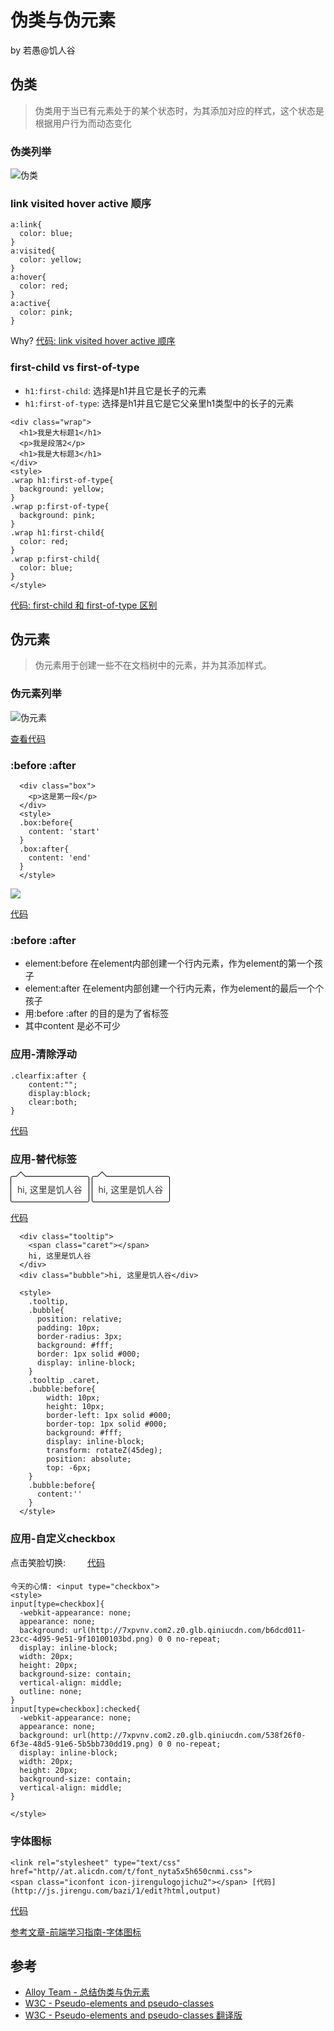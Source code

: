 # 伪类与伪元素

by 若愚@饥人谷


## 伪类
> 伪类用于当已有元素处于的某个状态时，为其添加对应的样式，这个状态是根据用户行为而动态变化


### 伪类列举
![伪类](http://7xpvnv.com2.z0.glb.qiniucdn.com/0a50717d-df50-47d2-bed8-c7f9b61e1235) 

### link visited hover active 顺序
```
a:link{
  color: blue;
}
a:visited{
  color: yellow;
}
a:hover{
  color: red;
}
a:active{
  color: pink;
}

```

Why? [代码: link visited hover active 顺序](http://js.jirengu.com/kuco/1/edit?css,output)

### first-child vs first-of-type
- `h1:first-child`: 选择是h1并且它是长子的元素
- `h1:first-of-type`: 选择是h1并且它是它父亲里h1类型中的长子的元素

```
<div class="wrap">
  <h1>我是大标题1</h1>
  <p>我是段落2</p>
  <h1>我是大标题3</h1>
</div>
<style>
.wrap h1:first-of-type{
  background: yellow;
}
.wrap p:first-of-type{
  background: pink;
}
.wrap h1:first-child{
  color: red;
}
.wrap p:first-child{
  color: blue;
}  
</style>
```

[代码: first-child 和 first-of-type 区别](http://js.jirengu.com/baqo/1/edit?html,css,output)


## 伪元素
> 伪元素用于创建一些不在文档树中的元素，并为其添加样式。

### 伪元素列举
![伪元素](http://7xpvnv.com2.z0.glb.qiniucdn.com/5bd6121f-bff0-423d-983e-2779e83ee226) 

[查看代码](http://js.jirengu.com/xato/1/embed?html,css,output)


### :before :after
```
  <div class="box">
    <p>这是第一段</p>
  </div>
  <style>
  .box:before{
    content: 'start'
  }
  .box:after{
    content: 'end'
  }
  </style>
```
![](http://7xpvnv.com2.z0.glb.qiniucdn.com/100407c1-0d72-4f36-99c7-12258aa4428d)

[代码](http://js.jirengu.com/xato/1/embed?html,css,output)

### :before :after
- element:before 在element内部创建一个行内元素，作为element的第一个孩子
- element:after 在element内部创建一个行内元素，作为element的最后一个个孩子
- 用:before :after 的目的是为了省标签
- 其中content 是必不可少 

### 应用-清除浮动
```
.clearfix:after {
    content:"";
    display:block;
    clear:both;
}
```
[代码](http://js.jirengu.com/kiwo/1/edit?html,css,output)

### 应用-替代标签
<div class="tooltip">
  <span class="caret"></span>
  hi, 这里是饥人谷
</div>
<div class="bubble">hi, 这里是饥人谷</div>

[代码](http://js.jirengu.com/buqo/1/edit?html,output)

<style>
  .tooltip, 
  .bubble{
    position: relative;
    padding: 10px!important;
    font-size: 14px!important;
    color: #333;
    border-radius: 3px;
    background: #fff;
    border: 1px solid #000;
    display: inline-block;
  }
  .tooltip .caret,
  .bubble:before{
      width: 10px;
      height: 10px;
      border-left: 1px solid #000;
      border-top: 1px solid #000;
      background: #fff;
      display: inline-block;
      transform: rotateZ(45deg);
      position: absolute;
      top: -6px;
  }
  .bubble:before{
    content:''
  }
</style>

```
  <div class="tooltip">
    <span class="caret"></span>
    hi, 这里是饥人谷
  </div>
  <div class="bubble">hi, 这里是饥人谷</div>
  
  <style>
    .tooltip, 
    .bubble{
      position: relative;
      padding: 10px;
      border-radius: 3px;
      background: #fff;
      border: 1px solid #000;
      display: inline-block;
    }
    .tooltip .caret,
    .bubble:before{
        width: 10px;
        height: 10px;
        border-left: 1px solid #000;
        border-top: 1px solid #000;
        background: #fff;
        display: inline-block;
        transform: rotateZ(45deg);
        position: absolute;
        top: -6px;
    }
    .bubble:before{
      content:''
    }
  </style>
```


### 应用-自定义checkbox

点击笑脸切换: <input type="checkbox"> [代码](http://js.jirengu.com/bazi/1/edit?html,output)
<style>
input[type=checkbox]{
  -webkit-appearance: none;
  appearance: none;
  background: url(http://7xpvnv.com2.z0.glb.qiniucdn.com/b6dcd011-23cc-4d95-9e51-9f10100103bd.png) 0 0 no-repeat;
  display: inline-block;
  width: 20px;
  height: 20px;
  background-size: contain;
  vertical-align: middle;
  outline: none;
}
input[type=checkbox]:checked{
  -webkit-appearance: none;
  appearance: none;
  background: url(http://7xpvnv.com2.z0.glb.qiniucdn.com/538f26f0-6f3e-48d5-91e6-5b5bb730dd19.png) 0 0 no-repeat;
  display: inline-block;
  width: 20px;
  height: 20px;
  background-size: contain;
  vertical-align: middle;     
}

</style>

```
今天的心情: <input type="checkbox">
<style>
input[type=checkbox]{
  -webkit-appearance: none;
  appearance: none;
  background: url(http://7xpvnv.com2.z0.glb.qiniucdn.com/b6dcd011-23cc-4d95-9e51-9f10100103bd.png) 0 0 no-repeat;
  display: inline-block;
  width: 20px;
  height: 20px;
  background-size: contain;
  vertical-align: middle;
  outline: none;
}
input[type=checkbox]:checked{
  -webkit-appearance: none;
  appearance: none;
  background: url(http://7xpvnv.com2.z0.glb.qiniucdn.com/538f26f0-6f3e-48d5-91e6-5b5bb730dd19.png) 0 0 no-repeat;
  display: inline-block;
  width: 20px;
  height: 20px;
  background-size: contain;
  vertical-align: middle;     
}

</style>
```

### 字体图标
<link rel="stylesheet" type="text/css" href="//at.alicdn.com/t/font_nyta5x5h650cnmi.css">
<span class="iconfont icon-jirengulogojichu2"></span>
<style type="text/css">
.icon-jirengulogojichu2{
  font-size: 50px;
  color: white;
}
</style>

```
<link rel="stylesheet" type="text/css" href="http//at.alicdn.com/t/font_nyta5x5h650cnmi.css">
<span class="iconfont icon-jirengulogojichu2"></span> [代码](http://js.jirengu.com/bazi/1/edit?html,output)
```
[代码](http://js.jirengu.com/qani/1/edit?html,output)

[参考文章-前端学习指南-字体图标](https://zhuanlan.zhihu.com/p/22724856?refer=study-fe) 
## 参考
- [Alloy Team - 总结伪类与伪元素](http://www.alloyteam.com/2016/05/summary-of-pseudo-classes-and-pseudo-elements/)
- [W3C - Pseudo-elements and pseudo-classes](https://www.w3.org/TR/CSS2/selector.html#pseudo-elements)
- [W3C - Pseudo-elements and pseudo-classes 翻译版](http://www.ayqy.net/doc/css2-1/selector.html#pseudo-elements)